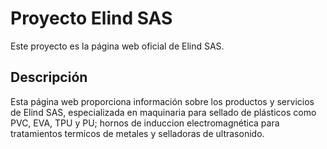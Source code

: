 # Proyecto Elind SAS

Este proyecto es la página web oficial de Elind SAS.

## Descripción
Esta página web proporciona información sobre los productos y servicios de Elind SAS, especializada en maquinaria para sellado de plásticos como PVC, EVA, TPU y PU; hornos de induccion electromagnética para tratamientos termicos de metales y selladoras de ultrasonido.